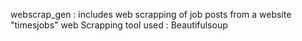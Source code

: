 webscrap_gen :
includes web scrapping of job posts from a website "timesjobs"
web Scrapping tool used : Beautifulsoup
